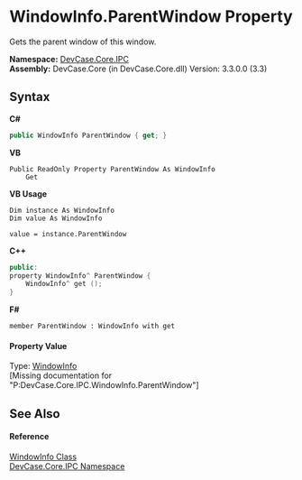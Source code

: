 # WindowInfo.ParentWindow Property 
 

Gets the parent window of this window.

**Namespace:**&nbsp;<a href="N_DevCase_Core_IPC">DevCase.Core.IPC</a><br />**Assembly:**&nbsp;DevCase.Core (in DevCase.Core.dll) Version: 3.3.0.0 (3.3)

## Syntax

**C#**<br />
``` C#
public WindowInfo ParentWindow { get; }
```

**VB**<br />
``` VB
Public ReadOnly Property ParentWindow As WindowInfo
	Get
```

**VB Usage**<br />
``` VB Usage
Dim instance As WindowInfo
Dim value As WindowInfo

value = instance.ParentWindow

```

**C++**<br />
``` C++
public:
property WindowInfo^ ParentWindow {
	WindowInfo^ get ();
}
```

**F#**<br />
``` F#
member ParentWindow : WindowInfo with get

```


#### Property Value
Type: <a href="T_DevCase_Core_IPC_WindowInfo">WindowInfo</a><br />\[Missing <value> documentation for "P:DevCase.Core.IPC.WindowInfo.ParentWindow"\]

## See Also


#### Reference
<a href="T_DevCase_Core_IPC_WindowInfo">WindowInfo Class</a><br /><a href="N_DevCase_Core_IPC">DevCase.Core.IPC Namespace</a><br />